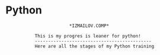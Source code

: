 # Python

                            *IZMAILOV.COMP*

               This is my progres is leaner for python!
               --------------------------------------------
               Here are all the stages of my Python training
